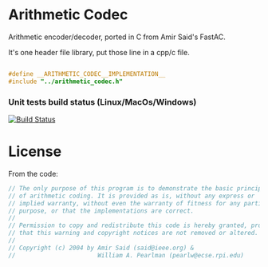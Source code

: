 # Arithmetic Codec
Arithmetic encoder/decoder, ported in C from Amir Said's FastAC.

It's one header file library, put those line in a cpp/c file.

````C

#define __ARITHMETIC_CODEC__IMPLEMENTATION__
#include "../arithmetic_codec.h"

````



### Unit tests build status (Linux/MacOs/Windows)
[![Build Status](https://github.com/geolm/arithmetic_codec/actions/workflows/build.yml/badge.svg)](https://github.com/geolm/arithmetic_codec/actions)


# License

From the code:
```C
// The only purpose of this program is to demonstrate the basic principles   -
// of arithmetic coding. It is provided as is, without any express or        -
// implied warranty, without even the warranty of fitness for any particular -
// purpose, or that the implementations are correct.                         -
//                                                                           -
// Permission to copy and redistribute this code is hereby granted, provided -
// that this warning and copyright notices are not removed or altered.       -
//                                                                           -
// Copyright (c) 2004 by Amir Said (said@ieee.org) &                         -
//                       William A. Pearlman (pearlw@ecse.rpi.edu)   
